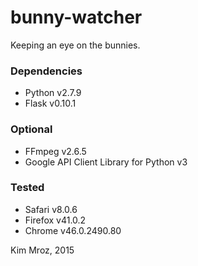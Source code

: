 # bunny-watcher

Keeping an eye on the bunnies.

### Dependencies
* Python v2.7.9
* Flask v0.10.1

### Optional
* FFmpeg v2.6.5
* Google API Client Library for Python v3

### Tested
* Safari v8.0.6
* Firefox v41.0.2
* Chrome v46.0.2490.80

Kim Mroz, 2015
